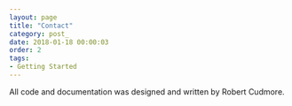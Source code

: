 ```yaml
---
layout: page
title: "Contact"
category: post_
date: 2018-01-18 00:00:03
order: 2
tags:
- Getting Started
---
```


All code and documentation was designed and written by Robert Cudmore.

